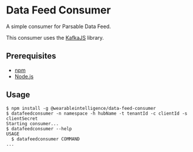 # Data Feed Consumer

A simple consumer for Parsable Data Feed.

This consumer uses the [KafkaJS](https://github.com/tulios/kafkajs) library.

## Prerequisites

- [npm](https://www.npmjs.com/)
- [Node.js](https://nodejs.org)

## Usage

```sh-session
$ npm install -g @wearableintelligence/data-feed-consumer
$ datafeedconsumer -n namespace -h hubName -t tenantId -c clientId -s clientSecret
Starting consumer...
$ datafeedconsumer --help
USAGE
  $ datafeedconsumer COMMAND
...
```
